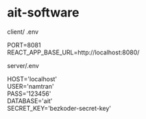 # ait-software

client/ .env 

PORT=8081 \
REACT_APP_BASE_URL=http://localhost:8080/

server/.env 

HOST='localhost'\
USER='namtran'\
PASS='123456'\
DATABASE='ait'\
SECRET_KEY='bezkoder-secret-key'

